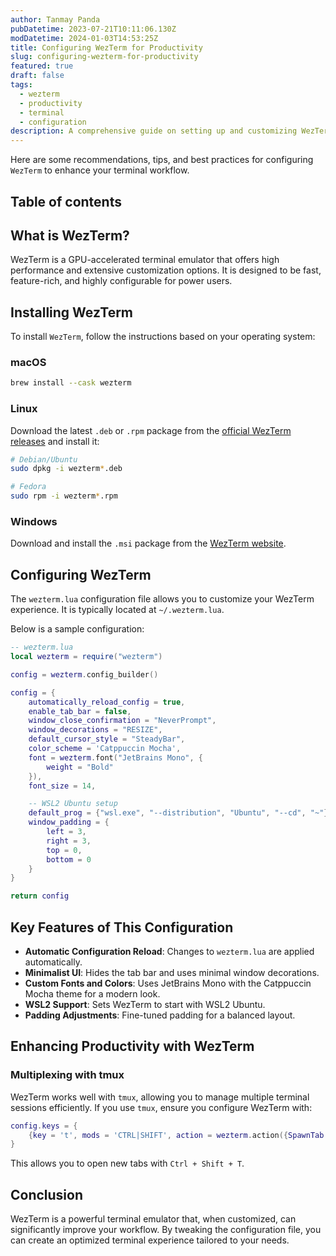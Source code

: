 ```yaml
---
author: Tanmay Panda
pubDatetime: 2023-07-21T10:11:06.130Z
modDatetime: 2024-01-03T14:53:25Z
title: Configuring WezTerm for Productivity
slug: configuring-wezterm-for-productivity
featured: true
draft: false
tags:
  - wezterm
  - productivity
  - terminal
  - configuration
description: A comprehensive guide on setting up and customizing WezTerm for an optimized terminal workflow.
---
```


Here are some recommendations, tips, and best practices for configuring `WezTerm` to enhance your terminal workflow.

## Table of contents

## What is WezTerm?

WezTerm is a GPU-accelerated terminal emulator that offers high performance and extensive customization options. It is designed to be fast, feature-rich, and highly configurable for power users.

## Installing WezTerm

To install `WezTerm`, follow the instructions based on your operating system:

### macOS

```sh
brew install --cask wezterm
```

### Linux

Download the latest `.deb` or `.rpm` package from the [official WezTerm releases](https://github.com/wez/wezterm/releases) and install it:

```sh
# Debian/Ubuntu
sudo dpkg -i wezterm*.deb

# Fedora
sudo rpm -i wezterm*.rpm
```

### Windows

Download and install the `.msi` package from the [WezTerm website](https://wezfurlong.org/wezterm/).

## Configuring WezTerm

The `wezterm.lua` configuration file allows you to customize your WezTerm experience. It is typically located at `~/.wezterm.lua`.

Below is a sample configuration:

```lua
-- wezterm.lua
local wezterm = require("wezterm")

config = wezterm.config_builder()

config = {
    automatically_reload_config = true,
    enable_tab_bar = false,
    window_close_confirmation = "NeverPrompt",
    window_decorations = "RESIZE",
    default_cursor_style = "SteadyBar",
    color_scheme = 'Catppuccin Mocha',
    font = wezterm.font("JetBrains Mono", {
        weight = "Bold"
    }),
    font_size = 14,

    -- WSL2 Ubuntu setup
    default_prog = {"wsl.exe", "--distribution", "Ubuntu", "--cd", "~"},
    window_padding = {
        left = 3,
        right = 3,
        top = 0,
        bottom = 0
    }
}

return config
```

## Key Features of This Configuration

- **Automatic Configuration Reload**: Changes to `wezterm.lua` are applied automatically.
- **Minimalist UI**: Hides the tab bar and uses minimal window decorations.
- **Custom Fonts and Colors**: Uses JetBrains Mono with the Catppuccin Mocha theme for a modern look.
- **WSL2 Support**: Sets WezTerm to start with WSL2 Ubuntu.
- **Padding Adjustments**: Fine-tuned padding for a balanced layout.

## Enhancing Productivity with WezTerm

### Multiplexing with tmux

WezTerm works well with `tmux`, allowing you to manage multiple terminal sessions efficiently. If you use `tmux`, ensure you configure WezTerm with:

```lua
config.keys = {
    {key = 't', mods = 'CTRL|SHIFT', action = wezterm.action({SpawnTab = "CurrentPaneDomain"})},
}
```

This allows you to open new tabs with `Ctrl + Shift + T`.

## Conclusion

WezTerm is a powerful terminal emulator that, when customized, can significantly improve your workflow. By tweaking the configuration file, you can create an optimized terminal experience tailored to your needs.

